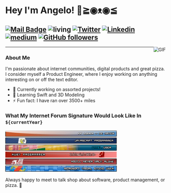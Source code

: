 # Hey I'm Angelo! 👋≧◉ᴥ◉≦
[![Mail Badge](https://img.shields.io/badge/-asara019@fiu.edu-c14438?style=flat-square&logo=Gmail&logoColor=white&link=mailto:asara019@fiu.edu)](mailto:asara019@fiu.edu)
![living](https://img.shields.io/badge/living-USA-3c9)
[![Twitter](https://img.shields.io/badge/-Twitter-222222?style=flat-square&logo=twitter&logoColor=white&link=https://twitter.com/ndneighbor)](https://twitter.com/ndneighbor)
[![Linkedin](https://img.shields.io/badge/-LinkedIn-222222?style=flat-square&logo=Linkedin&logoColor=white&link=https://www.linkedin.com/in/angelo-saraceno/)](https://www.linkedin.com/in/angelo-saraceno/)
[![medium](https://aleen42.github.io/badges/src/medium.svg)](https://medium.com/@ndneighbor)
[![GitHub followers](https://img.shields.io/github/followers/ndneighbor.svg?style=social&label=Follow&maxAge=2592000)](https://github.com/ndneighbor?tab=followers)
---
<img align="right" alt="GIF" src="https://raw.githubusercontent.com/haoruilee/haoruilee/master/pic/pusheencode.gif" />


---

### About Me
I'm passionate about internet communities, digital products and great pizza. I consider myself a Product Engineer, where I enjoy working on anything interesting on or off the text editor. 
- 🔭 Currently working on assorted projects!
- 🌱 Learning Swift and 3D Modeling
- ⚡ Fun fact: I have ran over 3500+ miles

### What My Internet Forum Signature Would Look Like In `${currentYear}`
<img src="https://raw.githubusercontent.com/ndneighbor/ndneighbor/master/assets/23425.gif" alt="Free userbars" border="0"></a>
<img src="https://raw.githubusercontent.com/ndneighbor/ndneighbor/master/assets/27224.png" alt="Free userbars" border="0"></a>
<img src="https://raw.githubusercontent.com/ndneighbor/ndneighbor/master/assets/41706.gif" alt="Free userbars" border="0"></a>
<img src="https://raw.githubusercontent.com/ndneighbor/ndneighbor/master/assets/43407.jpg" alt="Free userbars" border="0"></a>
<img src="https://raw.githubusercontent.com/ndneighbor/ndneighbor/master/assets/52967.png" alt="Free userbars" border="0"></a>
<img src="https://raw.githubusercontent.com/ndneighbor/ndneighbor/master/assets/9630.png" alt="Free userbars" border="0"></a>

Always happy to meet to talk shop about software, product management, or pizza. 🍕


